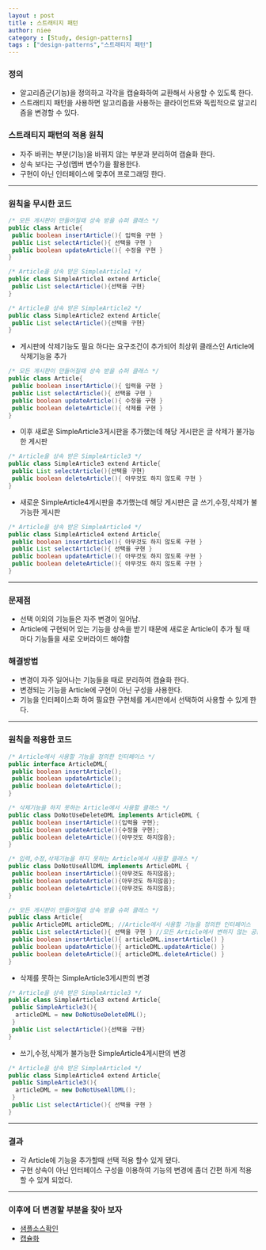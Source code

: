 ```yaml
---
layout : post
title : 스트래티지 패턴
author: niee
category : [Study, design-patterns]
tags : ["design-patterns","스트래티지 패턴"]
---
```


### 정의
- 알고리즘군(기능)을 정의하고 각각을 캡슐화하여 교환해서 사용할 수 있도록 한다.
- 스트래티지 패턴을 사용하면 알고리즘을 사용하는 클라이언트와 독립적으로 알고리즘을 변경할 수 있다.

### 스트래티지 패턴의 적용 원칙
- 자주 바뀌는 부분(기능)을 바뀌지 않는 부분과 분리하여 캡슐화 한다.
- 상속 보다는 구성(멤버 변수?)을 활용한다.
- 구현이 아닌 인터페이스에 맞추어 프로그래밍 한다.

--------------------------
### 원칙을 무시한 코드

```java
/* 모든 게시판이 만들어질때 상속 받을 슈퍼 클래스 */
public class Article{
 public boolean insertArticle(){ 입력을 구현 }
 public List selectArticle(){ 선택을 구현 }
 public boolean updateArticle(){ 수정을 구현 }
}
```

```java
/* Article을 상속 받은 SimpleArticle1 */
public class SimpleArticle1 extend Article{
 public List selectArticle(){선택을 구현}
}
```

```java
/* Article을 상속 받은 SimpleArticle2 */
public class SimpleArticle2 extend Article{
 public List selectArticle(){선택을 구현}
}
```

- 게시판에 삭제기능도 필요 하다는 요구조건이 추가되어 최상위 클래스인 Article에 삭제기능을 추가

```java
/* 모든 게시판이 만들어질때 상속 받을 슈퍼 클래스 */
public class Article{
 public boolean insertArticle(){ 입력을 구현 }
 public List selectArticle(){ 선택을 구현 }
 public boolean updateArticle(){ 수정을 구현 }
 public boolean deleteArticle(){ 삭제를 구현 }
}
```

- 이후 새로운 SimpleArticle3게시판을 추가했는데 해당 게시판은 글 삭제가 불가능한 게시판

```java
/* Article을 상속 받은 SimpleArticle3 */
public class SimpleArticle3 extend Article{
 public List selectArticle(){선택을 구현}
 public boolean deleteArticle(){ 아무것도 하지 않도록 구현 }
}
```

- 새로운 SimpleArticle4게시판을 추가했는데 해당 게시판은 글 쓰기,수정,삭제가 불가능한 게시판

```java
/* Article을 상속 받은 SimpleArticle4 */
public class SimpleArticle4 extend Article{
 public boolean insertArticle(){ 아무것도 하지 않도록 구현 }
 public List selectArticle(){ 선택을 구현 }
 public boolean updateArticle(){ 아무것도 하지 않도록 구현 }
 public boolean deleteArticle(){ 아무것도 하지 않도록 구현 }
}
```

-----------------------------------

### 문제점
- 선택 이외의 기능들은 자주 변경이 일어남.
- Article에 구현되어 있는 기능을 상속을 받기 때문에 새로운 Article이 추가 될 때 마다 기능들을 새로 오버라이드 해야함

### 해결방법
- 변경이 자주 일어나는 기능들을 때로 분리하여 캡슐화 한다.
- 변경되는 기능을 Article에 구현이 아닌 구성을 사용한다.
- 기능을 인터페이스화 하여 필요한 구현체를 게시판에서 선택하여 사용할 수 있게 한다.

-------------------------------

### 원칙을 적용한 코드
```java
/* Article에서 사용할 기능을 정의한 인터페이스 */
public interface ArticleDML{
 public boolean insertArticle();
 public boolean updateArticle();
 public boolean deleteArticle();
}
```

```java
/* 삭제기능을 하지 못하는 Article에서 사용할 클래스 */
public class DoNotUseDeleteDML implements ArticleDML {
 public boolean insertArticle(){입력을 구현};
 public boolean updateArticle(){수정을 구현};
 public boolean deleteArticle(){아무것도 하지않음};
}
```

```java
/* 입력,수정,삭제기능을 하지 못하는 Article에서 사용할 클래스 */
public class DoNotUseAllDML implements ArticleDML {
 public boolean insertArticle(){아무것도 하지않음};
 public boolean updateArticle(){아무것도 하지않음};
 public boolean deleteArticle(){아무것도 하지않음};
}
```

```java
/* 모든 게시판이 만들어질때 상속 받을 슈퍼 클래스 */
public class Article{
 public ArticleDML articleDML; //Article에서 사용할 기능을 정의한 인터페이스
 public List selectArticle(){ 선택을 구현 } //모든 Article에서 변하지 않는 공통 기능
 public boolean insertArticle(){ articleDML.insertArticle() }
 public boolean updateArticle(){ articleDML.updateArticle() }
 public boolean deleteArticle(){ articleDML.deleteArticle() }
}
```

- 삭제를 못하는 SimpleArticle3게시판의 변경

```java
/* Article을 상속 받은 SimpleArticle3 */
public class SimpleArticle3 extend Article{
 public SimpleArticle3(){
  articleDML = new DoNotUseDeleteDML();
 }
 public List selectArticle(){선택을 구현}
}
```

- 쓰기,수정,삭제가 불가능한 SimpleArticle4게시판의 변경

```java
/* Article을 상속 받은 SimpleArticle4 */
public class SimpleArticle4 extend Article{
 public SimpleArticle3(){
  articleDML = new DoNotUseAllDML();
 }
 public List selectArticle(){ 선택을 구현 }
}
```

--------------------------

### 결과
- 각 Article에 기능을 추가할때 선택 적용 할수 있게 됐다.
- 구현 상속이 아닌 인터페이스 구성을 이용하여 기능의 변경에 좀더 간편 하게 적용할 수 있게 되었다.

-------------------------------

### 이후에 더 변경할 부분을 찾아 보자
- [샘플소스확인](https://github.com/KWSStudy/DesignPartterns/tree/master/src/com/kws/stratege)
- [캡슐화](https://www.google.co.kr/webhp?sourceid=chrome-instant&ion=1&espv=2&ie=UTF-8#q=java+%EC%BA%A1%EC%8A%90%ED%99%94)
